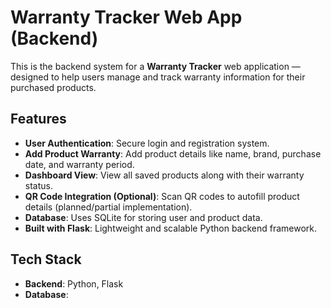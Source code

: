 # Warranty Tracker Web App (Backend)

This is the backend system for a **Warranty Tracker** web application — designed to help users manage and track warranty information for their purchased products.

## Features

- **User Authentication**: Secure login and registration system.
- **Add Product Warranty**: Add product details like name, brand, purchase date, and warranty period.
- **Dashboard View**: View all saved products along with their warranty status.
- **QR Code Integration (Optional)**: Scan QR codes to autofill product details (planned/partial implementation).
- **Database**: Uses SQLite for storing user and product data.
- **Built with Flask**: Lightweight and scalable Python backend framework.

## Tech Stack

- **Backend**: Python, Flask  
- **Database**: